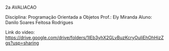 2a AVALIACAO

Disciplina: Programação Orientada a Objetos
Prof.: Ely Miranda
Aluno: Danilo Soares Feitosa Rodrigues

Link do video: https://drive.google.com/drive/folders/1IEb3yhX2GLvBuzKcryOuIiEhOhHizZgs?usp=sharing